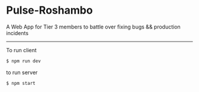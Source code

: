 # Pulse-Roshambo

A Web App for Tier 3 members to battle over fixing bugs && production incidents
______________________________________________

To run client

```sh
$ npm run dev
```

to run server 

```sh
$ npm start
```
